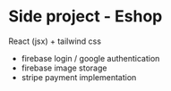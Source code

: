 # Side project - Eshop

React (jsx) + tailwind css

- firebase login / google authentication
- firebase image storage
- stripe payment implementation
